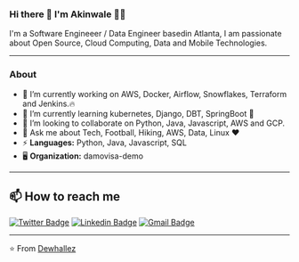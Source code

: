 ### Hi there 👋 I'm Akinwale 👨‍💻

I'm a Software Engineeer / Data Engineer basedin Atlanta, I am passionate about Open Source, Cloud Computing, Data and Mobile Technologies.

---

### About

- 🔭 I’m currently working on AWS, Docker, Airflow, Snowflakes, Terraform and Jenkins.🔥
- 🌱 I’m currently learning kubernetes, Django, DBT, SpringBoot 🚀
- 👯 I’m looking to collaborate on Python, Java, Javascript, AWS and GCP.
- 💬 Ask me about Tech, Football, Hiking, AWS, Data, Linux :heart:
- ⚡ **Languages:** Python, Java, Javascript, SQL
- 🖥️ **Organization:** damovisa-demo

---

## 📫 How to reach me

[![Twitter Badge](https://img.shields.io/badge/-dewhallez-1DA1F2?style=for-the-badge&logo=twitter&logoColor=white&link=https://twitter.com/dewhallez)](https://twitter.com/dewhallez)
[![Linkedin Badge](https://img.shields.io/badge/Akinwale-0077B5?style=for-the-badge&logo=linkedin&logoColor=white&link=https://www.linkedin.com/in/akinwale-akinseye-53679993//)](https://www.linkedin.com/in/akinwale-akinseye-53679993/)
[![Gmail Badge](https://img.shields.io/badge/-dewhalles-D14836?style=for-the-badge&logo=gmail&logoColor=white&link=mailto:dewhalles@gmail.com)](mailto:dewhalles@gmail.com)

---


⭐️ From [Dewhallez](https://github.com/dewhallez)
